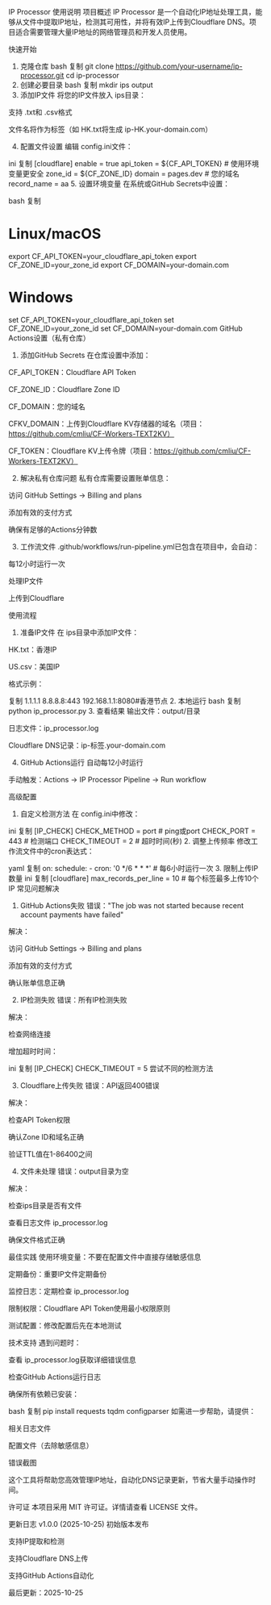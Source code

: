 IP Processor 使用说明
项目概述
IP Processor 是一个自动化IP地址处理工具，能够从文件中提取IP地址，检测其可用性，并将有效IP上传到Cloudflare DNS。项目适合需要管理大量IP地址的网络管理员和开发人员使用。

快速开始
1. 克隆仓库
bash
复制
git clone https://github.com/your-username/ip-processor.git
cd ip-processor
2. 创建必要目录
bash
复制
mkdir ips output
3. 添加IP文件
将您的IP文件放入 ips目录：

支持 .txt和 .csv格式

文件名将作为标签（如 HK.txt将生成 ip-HK.your-domain.com）

4. 配置文件设置
编辑 config.ini文件：

ini
复制
[cloudflare]
enable = true
api_token = ${CF_API_TOKEN}  # 使用环境变量更安全
zone_id = ${CF_ZONE_ID}
domain = pages.dev  # 您的域名
record_name = aa
5. 设置环境变量
在系统或GitHub Secrets中设置：

bash
复制
# Linux/macOS
export CF_API_TOKEN=your_cloudflare_api_token
export CF_ZONE_ID=your_zone_id
export CF_DOMAIN=your-domain.com

# Windows
set CF_API_TOKEN=your_cloudflare_api_token
set CF_ZONE_ID=your_zone_id
set CF_DOMAIN=your-domain.com
GitHub Actions设置（私有仓库）
1. 添加GitHub Secrets
在仓库设置中添加：

CF_API_TOKEN：Cloudflare API Token

CF_ZONE_ID：Cloudflare Zone ID

CF_DOMAIN：您的域名

CFKV_DOMAIN：上传到Cloudflare KV存储器的域名（项目：https://github.com/cmliu/CF-Workers-TEXT2KV）

CF_TOKEN：Cloudflare KV上传令牌（项目：https://github.com/cmliu/CF-Workers-TEXT2KV）

2. 解决私有仓库问题
私有仓库需要设置账单信息：

访问 GitHub Settings → Billing and plans

添加有效的支付方式

确保有足够的Actions分钟数

3. 工作流文件
.github/workflows/run-pipeline.yml已包含在项目中，会自动：

每12小时运行一次

处理IP文件

上传到Cloudflare

使用流程
1. 准备IP文件
在 ips目录中添加IP文件：

HK.txt：香港IP

US.csv：美国IP

格式示例：

复制
1.1.1.1
8.8.8.8:443
192.168.1.1:8080#香港节点
2. 本地运行
bash
复制
python ip_processor.py
3. 查看结果
输出文件：output/目录

日志文件：ip_processor.log

Cloudflare DNS记录：ip-标签.your-domain.com

4. GitHub Actions运行
自动每12小时运行

手动触发：Actions → IP Processor Pipeline → Run workflow

高级配置
1. 自定义检测方法
在 config.ini中修改：

ini
复制
[IP_CHECK]
CHECK_METHOD = port  # ping或port
CHECK_PORT = 443     # 检测端口
CHECK_TIMEOUT = 2    # 超时时间(秒)
2. 调整上传频率
修改工作流文件中的cron表达式：

yaml
复制
on:
  schedule:
    - cron: '0 */6 * * *'  # 每6小时运行一次
3. 限制上传IP数量
ini
复制
[cloudflare]
max_records_per_line = 10  # 每个标签最多上传10个IP
常见问题解决
1. GitHub Actions失败
​错误​："The job was not started because recent account payments have failed"

​解决​：

访问 GitHub Settings → Billing and plans

添加有效的支付方式

确认账单信息正确

2. IP检测失败
​错误​：所有IP检测失败

​解决​：

检查网络连接

增加超时时间：

ini
复制
[IP_CHECK]
CHECK_TIMEOUT = 5
尝试不同的检测方法

3. Cloudflare上传失败
​错误​：API返回400错误

​解决​：

检查API Token权限

确认Zone ID和域名正确

验证TTL值在1-86400之间

4. 文件未处理
​错误​：output目录为空

​解决​：

检查ips目录是否有文件

查看日志文件 ip_processor.log

确保文件格式正确

最佳实践
​使用环境变量​：不要在配置文件中直接存储敏感信息

​定期备份​：重要IP文件定期备份

​监控日志​：定期检查 ip_processor.log

​限制权限​：Cloudflare API Token使用最小权限原则

​测试配置​：修改配置后先在本地测试

技术支持
遇到问题时：

查看 ip_processor.log获取详细错误信息

检查GitHub Actions运行日志

确保所有依赖已安装：

bash
复制
pip install requests tqdm configparser
如需进一步帮助，请提供：

相关日志文件

配置文件（去除敏感信息）

错误截图

这个工具将帮助您高效管理IP地址，自动化DNS记录更新，节省大量手动操作时间。

许可证
本项目采用 MIT 许可证。详情请查看 LICENSE 文件。

更新日志
v1.0.0 (2025-10-25)
初始版本发布

支持IP提取和检测

支持Cloudflare DNS上传

支持GitHub Actions自动化

最后更新：2025-10-25
